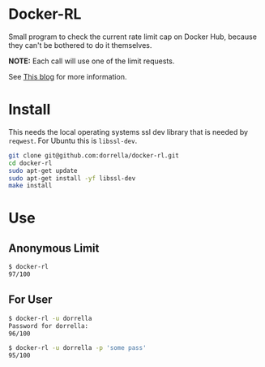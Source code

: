 # Docker-RL

Small program to check the current rate limit cap on Docker Hub, because they
can't be bothered to do it themselves.


**NOTE:** Each call will use one of the limit requests.

See [This blog](https://www.docker.com/blog/checking-your-current-docker-pull-rate-limits-and-status/)
for more information.

# Install

This needs the local operating systems ssl dev library that is needed by `reqwest`.
For Ubuntu this is `libssl-dev`.

```sh
git clone git@github.com:dorrella/docker-rl.git
cd docker-rl
sudo apt-get update
sudo apt-get install -yf libssl-dev
make install
```

# Use

## Anonymous Limit

```sh
$ docker-rl
97/100
```

## For User

```sh
$ docker-rl -u dorrella
Password for dorrella:
96/100
```

```sh
$ docker-rl -u dorrella -p 'some pass'
95/100
```
